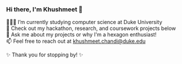 ### Hi there, I'm Khushmeet 👋

👩🏻‍💻 I’m currently studying computer science at Duke University <br />
📌 Check out my hackathon, research, and coursework projects below <br />
💬 Ask me about my projects or why I'm a hexagon enthusiast! <br />
📫 Feel free to reach out at khushmeet.chandi@duke.edu <br />

✨ Thank you for stopping by! ✨

<!--
**kkchandi/kkchandi** is a ✨ _special_ ✨ repository because its `README.md` (this file) appears on your GitHub profile.

Here are some ideas to get you started:

- 🔭 I’m currently working on ...
- 🌱 I’m currently learning ...
- 👯 I’m looking to collaborate on ...
- 🤔 I’m looking for help with ...
- 💬 Ask me about ...
- 📫 How to reach me: ...
- 😄 Pronouns: ...
- ⚡ Fun fact: ...
-->
